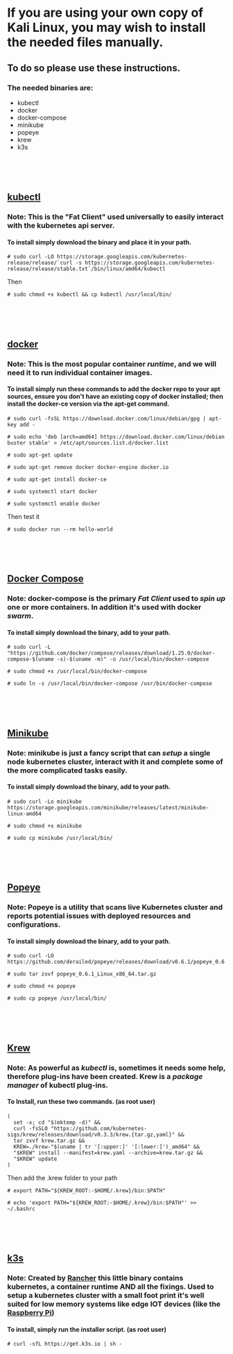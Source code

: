 # If you are using your own copy of Kali Linux, you may wish to install the needed files manually.

## To do so please use these instructions.

### The needed binaries are:
- kubectl
- docker
- docker-compose
- minikube
- popeye
- krew
- k3s

<br />
<br />
<br />

## [kubectl](https://kubernetes.io/docs/reference/kubectl/overview/)
### Note: This is the "Fat Client" used universally to easily interact with the kubernetes api server.
#### To install simply download the binary and place it in your path.
```
# sudo curl -LO https://storage.googleapis.com/kubernetes-release/release/`curl -s https://storage.googleapis.com/kubernetes-release/release/stable.txt`/bin/linux/amd64/kubectl
```
Then
```
# sudo chmod +x kubectl && cp kubectl /usr/local/bin/
```
<br />
<br />
<br />

## [docker](https://www.docker.com/)
### Note: This is the most popular container _runtime_, and we will need it to run individual container images.
#### To install simply run these commands to add the docker repo to your apt sources, ensure you don't have an existing copy of docker installed; then install the docker-ce version via the apt-get command.
```
# sudo curl -fsSL https://download.docker.com/linux/debian/gpg | apt-key add -

# sudo echo 'deb [arch=amd64] https://download.docker.com/linux/debian buster stable' > /etc/apt/sources.list.d/docker.list

# sudo apt-get update

# sudo apt-get remove docker docker-engine docker.io

# sudo apt-get install docker-ce

# sudo systemctl start docker

# sudo systemctl enable docker
```
Then test it
```
# sudo docker run --rm hello-world
```
<br />
<br />
<br />

## [Docker Compose](https://docs.docker.com/compose/)
### Note: docker-compose is the primary _Fat Client_ used to _spin up_ one or more containers. In addition it's used with docker _swarm_.
#### To install simply download the binary, add to your path.
```
# sudo curl -L "https://github.com/docker/compose/releases/download/1.25.0/docker-compose-$(uname -s)-$(uname -m)" -o /usr/local/bin/docker-compose

# sudo chmod +x /usr/local/bin/docker-compose

# sudo ln -s /usr/local/bin/docker-compose /usr/bin/docker-compose

```

<br />
<br />
<br />

## [Minikube](https://minikube.sigs.k8s.io/)
### Note: minikube is just a fancy script that can _setup_ a single node kubernetes cluster, interact with it and complete some of the more complicated tasks easily.
#### To install simply download the binary, add to your path.
```
# sudo curl -Lo minikube https://storage.googleapis.com/minikube/releases/latest/minikube-linux-amd64

# sudo chmod +x minikube

# sudo cp minikube /usr/local/bin/
```

<br />
<br />
<br />

## [Popeye](https://github.com/derailed/popeye)
### Note: Popeye is a utility that scans live Kubernetes cluster and reports potential issues with deployed resources and configurations.
#### To install simply download the binary, add to your path.
```
# sudo curl -LO https://github.com/derailed/popeye/releases/download/v0.6.1/popeye_0.6.1_Linux_x86_64.tar.gz

# sudo tar zxvf popeye_0.6.1_Linux_x86_64.tar.gz

# sudo chmod +x popeye

# sudo cp popeye /usr/local/bin/
```

<br />
<br />
<br />

## [Krew](https://github.com/kubernetes-sigs/krew/)
### Note: As powerful as _kubectl_ is, sometimes it needs some help, therefore __plug-ins__ have been created. Krew is a *package manager* of kubectl plug-ins.
#### To Install, run these two commands. __(as root user)__
```
(
  set -x; cd "$(mktemp -d)" &&
  curl -fsSLO "https://github.com/kubernetes-sigs/krew/releases/download/v0.3.3/krew.{tar.gz,yaml}" &&
  tar zxvf krew.tar.gz &&
  KREW=./krew-"$(uname | tr '[:upper:]' '[:lower:]')_amd64" &&
  "$KREW" install --manifest=krew.yaml --archive=krew.tar.gz &&
  "$KREW" update
)
```
Then add the .krew folder to your path
```
# export PATH="${KREW_ROOT:-$HOME/.krew}/bin:$PATH"

# echo 'export PATH="${KREW_ROOT:-$HOME/.krew}/bin:$PATH"' >> ~/.bashrc
```

<br />
<br />
<br />

## [k3s](https://k3s.io)
### Note: Created by __[Rancher](https://rancher.com/)__ this little binary contains kubernetes, a container runtime AND all the fixings. Used to setup a kubernetes cluster with a small foot print it's well suited for low memory systems like edge IOT devices (like the [Raspberry Pi](https://www.raspberrypi.org/products/))
#### To install, simply run the installer script.  __(as root user)__
```
# curl -sfL https://get.k3s.io | sh -
```
